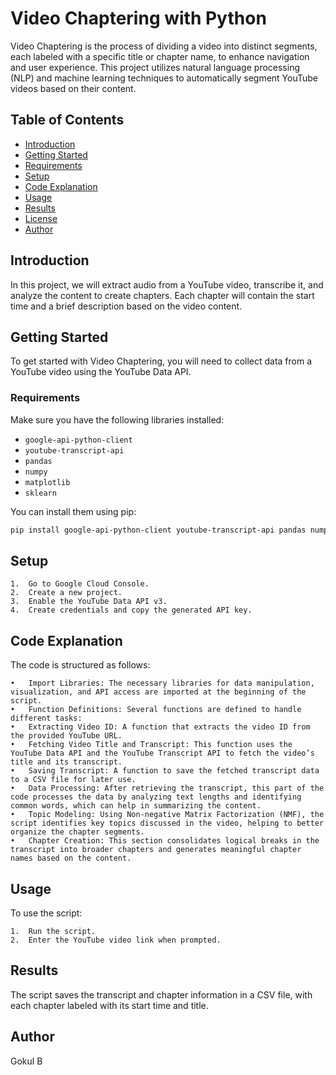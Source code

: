 # Video Chaptering with Python

Video Chaptering is the process of dividing a video into distinct segments, each labeled with a specific title or chapter name, to enhance navigation and user experience. This project utilizes natural language processing (NLP) and machine learning techniques to automatically segment YouTube videos based on their content.

## Table of Contents
- [Introduction](#introduction)
- [Getting Started](#getting-started)
- [Requirements](#requirements)
- [Setup](#setup)
- [Code Explanation](#code-explanation)
- [Usage](#usage)
- [Results](#results)
- [License](#license)
- [Author](#author)

## Introduction
In this project, we will extract audio from a YouTube video, transcribe it, and analyze the content to create chapters. Each chapter will contain the start time and a brief description based on the video content.

## Getting Started
To get started with Video Chaptering, you will need to collect data from a YouTube video using the YouTube Data API.

### Requirements
Make sure you have the following libraries installed:
- `google-api-python-client`
- `youtube-transcript-api`
- `pandas`
- `numpy`
- `matplotlib`
- `sklearn`

You can install them using pip:

```bash
pip install google-api-python-client youtube-transcript-api pandas numpy matplotlib scikit-learn
```

## Setup

	1.	Go to Google Cloud Console.
	2.	Create a new project.
	3.	Enable the YouTube Data API v3.
	4.	Create credentials and copy the generated API key.

## Code Explanation

The code is structured as follows:

	•	Import Libraries: The necessary libraries for data manipulation, visualization, and API access are imported at the beginning of the script.
	•	Function Definitions: Several functions are defined to handle different tasks:
	•	Extracting Video ID: A function that extracts the video ID from the provided YouTube URL.
	•	Fetching Video Title and Transcript: This function uses the YouTube Data API and the YouTube Transcript API to fetch the video’s title and its transcript.
	•	Saving Transcript: A function to save the fetched transcript data to a CSV file for later use.
	•	Data Processing: After retrieving the transcript, this part of the code processes the data by analyzing text lengths and identifying common words, which can help in summarizing the content.
	•	Topic Modeling: Using Non-negative Matrix Factorization (NMF), the script identifies key topics discussed in the video, helping to better organize the chapter segments.
	•	Chapter Creation: This section consolidates logical breaks in the transcript into broader chapters and generates meaningful chapter names based on the content.

## Usage

To use the script:

	1.	Run the script.
	2.	Enter the YouTube video link when prompted.

## Results

The script saves the transcript and chapter information in a CSV file, with each chapter labeled with its start time and title.


## Author
Gokul B
